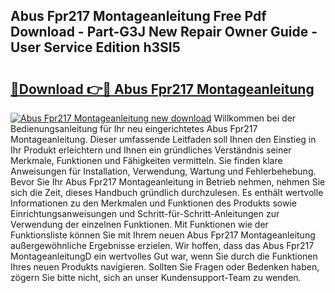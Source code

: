 ## Abus Fpr217 Montageanleitung Free Pdf Download - Part-G3J New Repair Owner Guide - User Service Edition h3SI5

# <h2><a href="http://df7e4c3.blite.top/?on=Abus+Fpr217+Montageanleitung">🔗Download 👉🔴 Abus Fpr217 Montageanleitung</a></h2>

[![Abus Fpr217 Montageanleitung new download](https://i.imgur.com/lujVjoI.png)](http://df7e4c3.blite.top/?on=Abus+Fpr217+Montageanleitung)
Willkommen bei der Bedienungsanleitung für Ihr neu eingerichtetes Abus Fpr217 Montageanleitung. Dieser umfassende Leitfaden soll Ihnen den Einstieg in Ihr Produkt erleichtern und Ihnen ein gründliches Verständnis seiner Merkmale, Funktionen und Fähigkeiten vermitteln. Sie finden klare Anweisungen für Installation, Verwendung, Wartung und Fehlerbehebung. Bevor Sie Ihr Abus Fpr217 Montageanleitung in Betrieb nehmen, nehmen Sie sich die Zeit, dieses Handbuch gründlich durchzulesen. Es enthält wertvolle Informationen zu den Merkmalen und Funktionen des Produkts sowie Einrichtungsanweisungen und Schritt-für-Schritt-Anleitungen zur Verwendung der einzelnen Funktionen. Mit Funktionen wie der Funktionsliste können Sie mit Ihrem neuen Abus Fpr217 Montageanleitung außergewöhnliche Ergebnisse erzielen. Wir hoffen, dass das Abus Fpr217 MontageanleitungD ein wertvolles Gut war, wenn Sie durch die Funktionen Ihres neuen Produkts navigieren. Sollten Sie Fragen oder Bedenken haben, zögern Sie bitte nicht, sich an unser Kundensupport-Team zu wenden.
